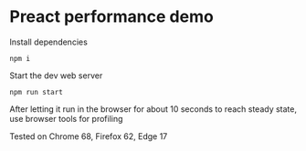 # Preact performance demo

Install dependencies

    npm i

Start the dev web server

    npm run start

After letting it run in the browser for about 10 seconds to reach steady state, use browser tools for profiling

Tested on Chrome 68, Firefox 62, Edge 17
